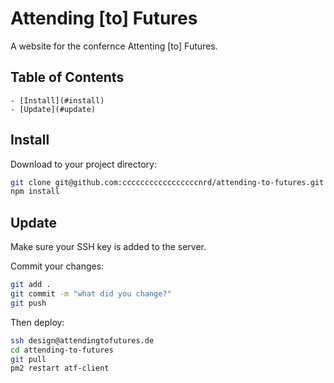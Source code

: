 # Attending [to] Futures

A website for the confernce Attenting [to] Futures.

## Table of Contents
	- [Install](#install)
	- [Update](#update)

## Install

Download to your project directory:

```sh
git clone git@github.com:cccccccccccccccccnrd/attending-to-futures.git
npm install
```

## Update
Make sure your SSH key is added to the server.

Commit your changes:
```sh
git add .
git commit -m "what did you change?"
git push
```

Then deploy:
```sh
ssh design@attendingtofutures.de
cd attending-to-futures
git pull
pm2 restart atf-client
```